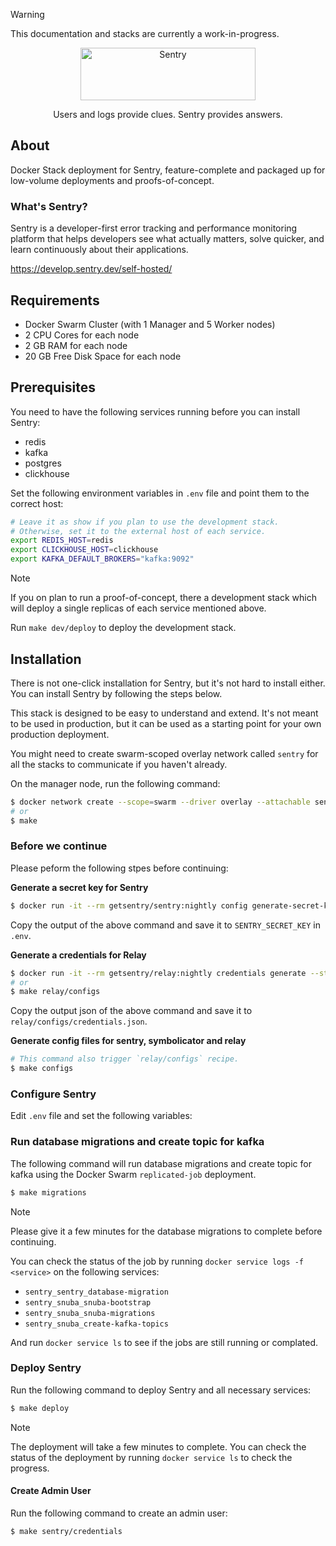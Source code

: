 > [!WARNING]
> This documentation and stacks are currently a work-in-progress.

<p align="center">
  <p align="center">
    <a href="https://sentry.io/?utm_source=github&utm_medium=logo" target="_blank">
      <img src="https://sentry-brand.storage.googleapis.com/sentry-wordmark-dark-280x84.png" alt="Sentry" width="280" height="84">
    </a>
  </p>
  <p align="center">
    Users and logs provide clues. Sentry provides answers.
  </p>
</p>

## About
Docker Stack deployment for Sentry, feature-complete and packaged up for low-volume deployments and proofs-of-concept.

### What's Sentry?

Sentry is a developer-first error tracking and performance monitoring platform that helps developers see what actually matters, solve quicker, and learn continuously about their applications.

https://develop.sentry.dev/self-hosted/

## Requirements

- Docker Swarm Cluster (with 1 Manager and 5 Worker nodes)
- 2 CPU Cores for each node
- 2 GB RAM for each node
- 20 GB Free Disk Space for each node

## Prerequisites

You need to have the following services running before you can install Sentry:
- redis
- kafka
- postgres
- clickhouse

Set the following environment variables in `.env` file and point them to the correct host:

```sh
# Leave it as show if you plan to use the development stack.
# Otherwise, set it to the external host of each service.
export REDIS_HOST=redis
export CLICKHOUSE_HOST=clickhouse
export KAFKA_DEFAULT_BROKERS="kafka:9092"
```

> [!NOTE]
> If you on plan to run a proof-of-concept, there a development stack which will deploy a single replicas of each service mentioned above.
>
> Run `make dev/deploy` to deploy the development stack.

## Installation

There is not one-click installation for Sentry, but it's not hard to install either. You can install Sentry by following the steps below.

This stack is designed to be easy to understand and extend. It's not meant to be used in production, but it can be used as a starting point for your own production deployment.

You might need to create swarm-scoped overlay network called `sentry` for all the stacks to communicate if you haven't already.

On the manager node, run the following command:

```sh
$ docker network create --scope=swarm --driver overlay --attachable sentry
# or
$ make
```

### Before we continue

Please peform the following stpes before continuing:

**Generate a secret key for Sentry**

```sh
$ docker run -it --rm getsentry/sentry:nightly config generate-secret-key
```

Copy the output of the above command and save it to `SENTRY_SECRET_KEY` in `.env`.

**Generate a credentials for Relay**

```sh
$ docker run -it --rm getsentry/relay:nightly credentials generate --stdout
# or
$ make relay/configs
```

Copy the output json of the above command and save it to `relay/configs/credentials.json`.

**Generate config files for sentry, symbolicator and relay**

```sh
# This command also trigger `relay/configs` recipe.
$ make configs
```

### Configure Sentry

Edit `.env` file and set the following variables:


### Run database migrations and create topic for kafka

The following command will run database migrations and create topic for kafka using the Docker Swarm `replicated-job` deployment.

```sh
$ make migrations
```

> [!NOTE]
> Please give it a few minutes for the database migrations to complete before continuing.
>
> You can check the status of the job by running `docker service logs -f <service>` on the following services:
> - `sentry_sentry_database-migration`
> - `sentry_snuba_snuba-bootstrap`
> - `sentry_snuba_snuba-migrations`
> - `sentry_snuba_create-kafka-topics`
>
> And run `docker service ls` to see if the jobs are still running or complated.

### Deploy Sentry

Run the following command to deploy Sentry and all necessary services:

```sh
$ make deploy
```

> [!NOTE]
> The deployment will take a few minutes to complete. You can check the status of the deployment by running `docker service ls` to check the progress.

#### Create Admin User

Run the following command to create an admin user:

```sh
$ make sentry/credentials
```

